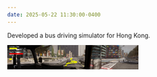 ```yaml
---
date: 2025-05-22 11:30:00-0400
---
```


Developed a bus driving simulator for Hong Kong.

<img src="/assets/img/simulator.jpg" alt="Bus Driving Simulator at PolyU" width="60%" style="height:auto;" />
